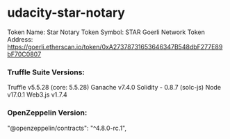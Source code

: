 # udacity-star-notary

Token Name: Star Notary
Token Symbol: STAR
Goerli Network Token Address: https://goerli.etherscan.io/token/0xA27378731653646347B548dbF277E89bF70C0807

### Truffle Suite Versions:

Truffle v5.5.28 (core: 5.5.28)
Ganache v7.4.0
Solidity - 0.8.7 (solc-js)
Node v17.0.1
Web3.js v1.7.4

### OpenZeppelin Version:

"@openzeppelin/contracts": "^4.8.0-rc.1",

